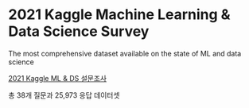 # 2021 Kaggle Machine Learning & Data Science Survey
The most comprehensive dataset available on the state of ML and data science  


[2021 Kaggle ML & DS 설문조사](https://www.kaggle.com/c/kaggle-survey-2021/overview)

총 38개 질문과 25,973 응답 데이터셋

